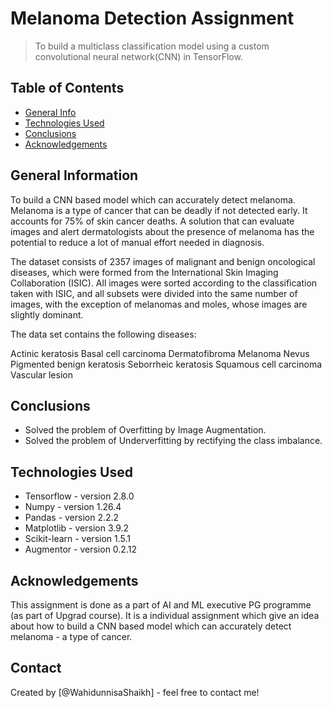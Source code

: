# Melanoma Detection Assignment
>  To build a multiclass classification model using a custom convolutional neural network(CNN) in TensorFlow. 


## Table of Contents
* [General Info](#conclusions) 
* [Technologies Used](#technologies-used)
* [Conclusions](#conclusions)
* [Acknowledgements](#acknowledgements)

<!-- You can include any other section that is pertinent to your problem -->

## General Information
To build a CNN based model which can accurately detect melanoma. Melanoma is a type of cancer that can be deadly if not detected early. It accounts for 75% of skin cancer deaths. A solution that can evaluate images and alert dermatologists about the presence of melanoma has the potential to reduce a lot of manual effort needed in diagnosis.

The dataset consists of 2357 images of malignant and benign oncological diseases, which were formed from the International Skin Imaging Collaboration (ISIC). All images were sorted according to the classification taken with ISIC, and all subsets were divided into the same number of images, with the exception of melanomas and moles, whose images are slightly dominant.


The data set contains the following diseases:

Actinic keratosis
Basal cell carcinoma
Dermatofibroma
Melanoma
Nevus
Pigmented benign keratosis
Seborrheic keratosis
Squamous cell carcinoma
Vascular lesion
<!-- You don't have to answer all the questions - just the ones relevant to your project. -->

## Conclusions
- Solved the problem of Overfitting by Image Augmentation.
- Solved the problem of Underverfitting by rectifying the class imbalance.


<!-- You don't have to answer all the questions - just the ones relevant to your project. -->


## Technologies Used
- Tensorflow - version 2.8.0
- Numpy - version 1.26.4
- Pandas - version  2.2.2
- Matplotlib - version 3.9.2
- Scikit-learn - version 1.5.1
- Augmentor - version 0.2.12


<!-- As the libraries versions keep on changing, it is recommended to mention the version of library used in this project -->

## Acknowledgements
This assignment is done as a part of AI and ML executive PG programme (as part of Upgrad course). It is a individual assignment which give an idea about how to build a CNN based model which can accurately detect melanoma - a type of cancer.

## Contact
Created by [@WahidunnisaShaikh] - feel free to contact me!


<!-- Optional -->
<!-- ## License -->
<!-- This project is open source and available under the [... License](). -->

<!-- You don't have to include all sections - just the one's relevant to your project -->
